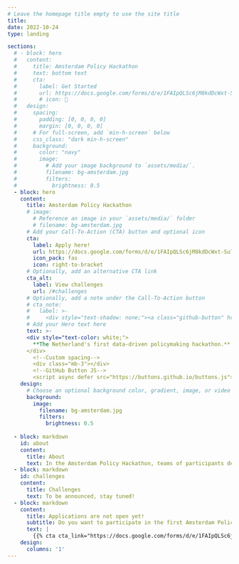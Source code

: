 ```yaml
---
# Leave the homepage title empty to use the site title
title:
date: 2022-10-24
type: landing

sections:
  # - block: hero
  #   content:
  #     title: Amsterdam Policy Hackathon
  #     text: bottom text
  #     cta:
  #       label: Get Started
  #       url: https://docs.google.com/forms/d/e/1FAIpQLSc6jM8kdDcWxt-Su7DlmraSccM4ZTA4pDgFGnEHH880IyugiA/viewform?usp=dialog
  #       # icon: 📝
  #   design:
  #     spacing:
  #       padding: [0, 0, 0, 0]
  #       margin: [0, 0, 0, 0]
  #     # For full-screen, add `min-h-screen` below
  #     css_class: "dark min-h-screen"
  #     background:
  #       color: "navy"
  #       image:
  #         # Add your image background to `assets/media/`.
  #         filename: bg-amsterdam.jpg
  #         filters:
  #           brightness: 0.5
  - block: hero
    content:
      title: Amsterdam Policy Hackathon
      # image:
        # Reference an image in your `assets/media/` folder
        # filename: bg-amsterdam.jpg
      # Add your Call-To-Action (CTA) button and optional icon
      cta:
        label: Apply here!
        url: https://docs.google.com/forms/d/e/1FAIpQLSc6jM8kdDcWxt-Su7DlmraSccM4ZTA4pDgFGnEHH880IyugiA/viewform?usp=dialog
        icon_pack: fas
        icon: right-to-bracket
      # Optionally, add an alternative CTA link
      cta_alt:
        label: View challenges
        url: /#challenges
      # Optionally, add a note under the Call-To-Action button
      # cta_note:
      #   label: >-
      #     <div style="text-shadow: none;"><a class="github-button" href="https://github.com/HugoBlox/hugo-blox-builder" data-icon="octicon-star" data-size="large" data-show-count="true" aria-label="Star">Star Hugo Blox Builder</a></div><div style="text-shadow: none;"><a class="github-button" href="https://github.com/wowchemy/starter-hugo-academic" data-icon="octicon-star" data-size="large" data-show-count="true" aria-label="Star">Star the Academic template</a></div>          
      # Add your Hero text here
      text: >-
      <div style="text-color: white;">
        **The Netherland's first data-driven policymaking hackathon.**
      </div>
        <!--Custom spacing-->
        <div class="mb-3"></div>
        <!--GitHub Button JS-->
        <script async defer src="https://buttons.github.io/buttons.js"></script>        
    design:
      # Choose an optional background color, gradient, image, or video
      background:
        image:
          filename: bg-amsterdam.jpg
          filters:
            brightness: 0.5
  
  - block: markdown
    id: about
    content:
      title: About
      text: In the Amsterdam Policy Hackathon, teams of participants develop policy solutions to pressing societal issues from govermental and industry actors in a data-driven manner. Are you motivated to work together in a team of motivated, interdisciplenary peers to solve some of Europe's most pressing challenges? Then apply below!
  - block: markdown
    id: challenges
    content:
      title: Challenges
      text: To be announced, stay tuned!
  - block: markdown
    content:
      title: Applications are not open yet!
      subtitle: Do you want to participate in the first Amsterdam Policy Hackathon? Register below and join us in May 2025!
      text: |
        {{% cta cta_link="https://docs.google.com/forms/d/e/1FAIpQLSc6jM8kdDcWxt-Su7DlmraSccM4ZTA4pDgFGnEHH880IyugiA/viewform?usp=dialog" cta_text="Register now! →" cta_new_tab="true"%}}
    design:
      columns: '1'
---
```

